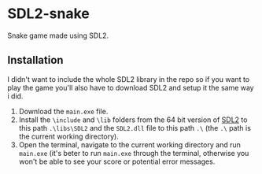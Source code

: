 # SDL2-snake
Snake game made using SDL2.

## Installation
I didn't want to include the whole SDL2 library in the repo so if you want to play the game you'll also have to download SDL2 and setup it the same way i did. </br>

1. Download the `main.exe` file.
2. Install the `\include` and `\lib` folders from the 64 bit version of [SDL2](https://github.com/libsdl-org/SDL/releases/tag/release-2.26.5) to this path `.\libs\SDL2` and the `SDL2.dll` file to this path `.\` (the `.\` path is the current working directory).
3. Open the terminal, navigate to the current working directory and run `main.exe` (it's beter to run `main.exe` through the terminal, otherwise you won't be able to see your score or potential error messages.


<!-- Open the terminal, navigate to the current working directory and use the makefile to compile (if you dont have Make installed on your computer simply open the makefile in a text editor, copy the command from the file and run it in the terminal). >
